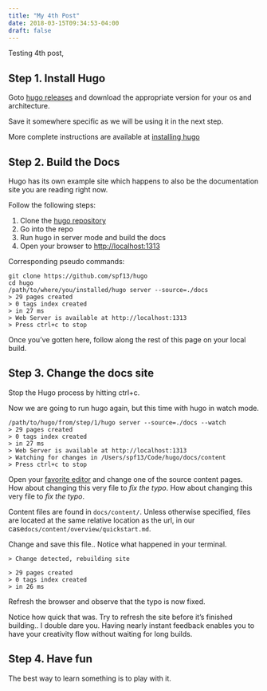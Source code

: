 ```yaml
---
title: "My 4th Post"
date: 2018-03-15T09:34:53-04:00
draft: false
---
```


Testing 4th post, 

## Step 1. Install Hugo

Goto [hugo releases](https://github.com/spf13/hugo/releases) and download the appropriate version for your os and architecture.

Save it somewhere specific as we will be using it in the next step.

More complete instructions are available at [installing hugo](https://themes.gohugo.io/theme/hyde/overview/installing/)

## Step 2. Build the Docs

Hugo has its own example site which happens to also be the documentation site you are reading right now.

Follow the following steps:

1. Clone the [hugo repository](http://github.com/spf13/hugo)
2. Go into the repo
3. Run hugo in server mode and build the docs
4. Open your browser to [http://localhost:1313](http://localhost:1313/)

Corresponding pseudo commands:

```
git clone https://github.com/spf13/hugo
cd hugo
/path/to/where/you/installed/hugo server --source=./docs
> 29 pages created
> 0 tags index created
> in 27 ms
> Web Server is available at http://localhost:1313
> Press ctrl+c to stop

```

Once you’ve gotten here, follow along the rest of this page on your local build.

## Step 3. Change the docs site

Stop the Hugo process by hitting ctrl+c.

Now we are going to run hugo again, but this time with hugo in watch mode.

```
/path/to/hugo/from/step/1/hugo server --source=./docs --watch
> 29 pages created
> 0 tags index created
> in 27 ms
> Web Server is available at http://localhost:1313
> Watching for changes in /Users/spf13/Code/hugo/docs/content
> Press ctrl+c to stop

```

Open your [favorite editor](http://vim.spf13.com/) and change one of the source content pages. How about changing this very file to *fix the typo*. How about changing this very file to *fix the typo*.

Content files are found in `docs/content/`. Unless otherwise specified, files are located at the same relative location as the url, in our case`docs/content/overview/quickstart.md`.

Change and save this file.. Notice what happened in your terminal.

```
> Change detected, rebuilding site

> 29 pages created
> 0 tags index created
> in 26 ms

```

Refresh the browser and observe that the typo is now fixed.

Notice how quick that was. Try to refresh the site before it’s finished building.. I double dare you. Having nearly instant feedback enables you to have your creativity flow without waiting for long builds.

## Step 4. Have fun

The best way to learn something is to play with it.